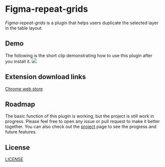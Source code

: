 # Figma-repeat-grids
*Figma-repeat-grids* is a plugin that helps users duplicate the selected layer in the table layout.

## Demo
The following is the short clip demonstrating how to use this plugin after you install it.
![](https://media.giphy.com/media/C8aaPkvOSiH0zO2HXq/giphy.gif)

## Extension download links
[Chrome web store](https://chrome.google.com/webstore/detail/ahcbjieaobebolmpfjecbkflllkccohe/)

## Roadmap
The basic function of this plugin is working, but the project is still work in progress. Please feel free to open any issue or pull request to make it better together. You can also check out the [project](https://github.com/tony056/Figma-repeat-grids/projects) page to see the progress and future features.

## License
[LICENSE](https://github.com/tony056/Figma-repeat-grids/blob/master/LICENSE)
